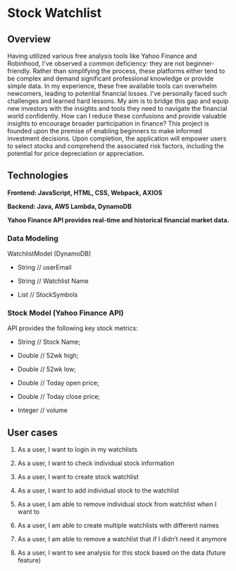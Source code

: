 # Stock Watchlist
## Overview
Having utilized various free analysis tools like Yahoo Finance and Robinhood, I've observed a common deficiency: they are not beginner-friendly. Rather than simplifying the process, these platforms either tend to be complex and demand significant professional knowledge or provide simple data. In my experience, these free available tools can overwhelm newcomers, leading to potential financial losses. I've personally faced such challenges and learned hard lessons. My aim is to bridge this gap and equip new investors with the insights and tools they need to navigate the financial world confidently. How can I reduce these confusions and provide valuable insights to encourage broader participation in finance? This project is founded upon the premise of enabling beginners to make informed investment decisions. Upon completion, the application will empower users to select stocks and comprehend the associated risk factors, including the potential for price depreciation or appreciation.

## Technologies
**Frontend: JavaScript, HTML, CSS, Webpack, AXIOS**

**Backend: Java, AWS Lambda, DynamoDB**

**Yahoo Finance API provides real-time and historical financial market data.**

### Data Modeling
WatchlistModel (DynamoDB)

- String // userEmail

- String // Watchlist Name

- List<String> // StockSymbols  

### Stock Model (Yahoo Finance API)
API provides the following key stock metrics:

- String // Stock Name;

- Double // 52wk high;

- Double // 52wk low;

- Double // Today open price;

- Double // Today close price;

- Integer // volume

## User cases
1. As a user, I want to login in my watchlists

2. As a user, I want to check individual stock information

3. As a user, I want to create stock watchlist

4. As a user, I want to add individual stock to the watchlist

5. As a user, I am able to remove individual stock from watchlist when I want to 

6. As a user, I am able to create multiple watchlists with different names

7. As a user, I am able to remove a watchlist that if I didn’t need it anymore

8. As a user, I want to see analysis for this stock based on the data (future feature)


